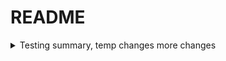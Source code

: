 # README


<details>
  <summary>
     Testing summary, temp changes
    more changes
  </summary>
  Testingdetails
</details>
